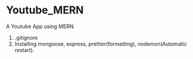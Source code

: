 # Youtube_MERN
A Youtube App using MERN.
1. .gitignore 
2. Installing mongoose, express, prettier(formatting), nodemon(Automatic restart). 
   